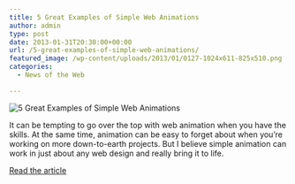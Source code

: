 ```yaml
---
title: 5 Great Examples of Simple Web Animations
author: admin
type: post
date: 2013-01-31T20:30:00+00:00
url: /5-great-examples-of-simple-web-animations/
featured_image: /wp-content/uploads/2013/01/0127-1024x611-825x510.png
categories:
  - News of the Web

---
```

<img src="https://i2.wp.com/www.howinteractivedesign.com/wp-content/uploads/0127-1024x611.png?resize=700%2C418" alt="5 Great Examples of Simple Web Animations" data-recalc-dims="1" />

It can be tempting to go over the top with web animation when you have the skills. At the same time, animation can be easy to forget about when you’re working on more down-to-earth projects. But I believe simple animation can work in just about any web design and really bring it to life.

<a href="http://www.howinteractivedesign.com/inspiration/5-great-examples-of-simple-web-animations" title="5 Great Examples of Simple Web Animations" target="_blank">Read the article</a>